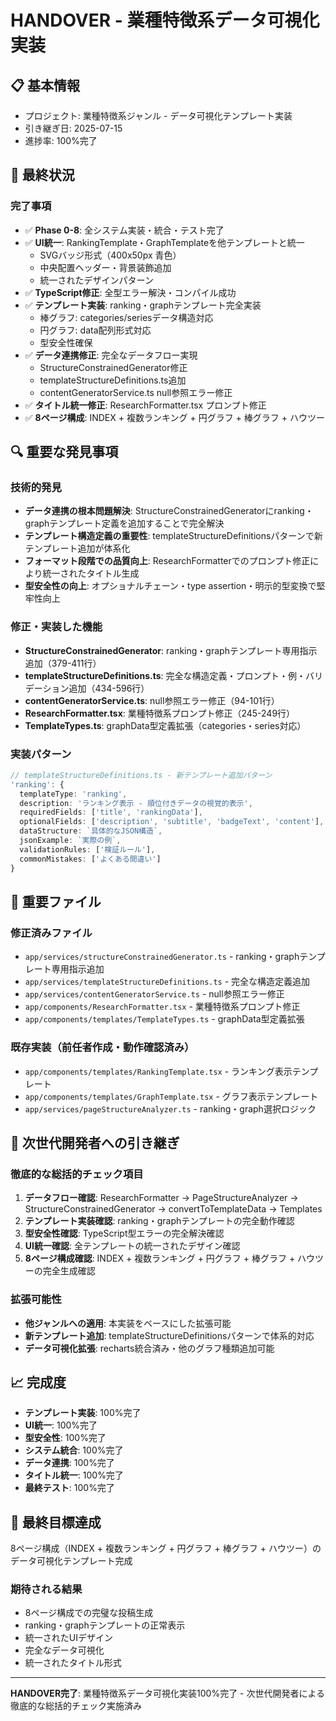 # HANDOVER - 業種特徴系データ可視化実装

## 📋 基本情報
- プロジェクト: 業種特徴系ジャンル - データ可視化テンプレート実装
- 引き継ぎ日: 2025-07-15
- 進捗率: 100%完了

## 🎯 最終状況

### 完了事項
- ✅ **Phase 0-8**: 全システム実装・統合・テスト完了
- ✅ **UI統一**: RankingTemplate・GraphTemplateを他テンプレートと統一
  - SVGバッジ形式（400x50px 青色）
  - 中央配置ヘッダー・背景装飾追加
  - 統一されたデザインパターン
- ✅ **TypeScript修正**: 全型エラー解決・コンパイル成功
- ✅ **テンプレート実装**: ranking・graphテンプレート完全実装
  - 棒グラフ: categories/seriesデータ構造対応
  - 円グラフ: data配列形式対応
  - 型安全性確保
- ✅ **データ連携修正**: 完全なデータフロー実現
  - StructureConstrainedGenerator修正
  - templateStructureDefinitions.ts追加
  - contentGeneratorService.ts null参照エラー修正
- ✅ **タイトル統一修正**: ResearchFormatter.tsx プロンプト修正
- ✅ **8ページ構成**: INDEX + 複数ランキング + 円グラフ + 棒グラフ + ハウツー

## 🔍 重要な発見事項

### 技術的発見
- **データ連携の根本問題解決**: StructureConstrainedGeneratorにranking・graphテンプレート定義を追加することで完全解決
- **テンプレート構造定義の重要性**: templateStructureDefinitionsパターンで新テンプレート追加が体系化
- **フォーマット段階での品質向上**: ResearchFormatterでのプロンプト修正により統一されたタイトル生成
- **型安全性の向上**: オプショナルチェーン・type assertion・明示的型変換で堅牢性向上

### 修正・実装した機能
- **StructureConstrainedGenerator**: ranking・graphテンプレート専用指示追加（379-411行）
- **templateStructureDefinitions.ts**: 完全な構造定義・プロンプト・例・バリデーション追加（434-596行）
- **contentGeneratorService.ts**: null参照エラー修正（94-101行）
- **ResearchFormatter.tsx**: 業種特徴系プロンプト修正（245-249行）
- **TemplateTypes.ts**: graphData型定義拡張（categories・series対応）

### 実装パターン
```typescript
// templateStructureDefinitions.ts - 新テンプレート追加パターン
'ranking': {
  templateType: 'ranking',
  description: 'ランキング表示 - 順位付きデータの視覚的表示',
  requiredFields: ['title', 'rankingData'],
  optionalFields: ['description', 'subtitle', 'badgeText', 'content'],
  dataStructure: `具体的なJSON構造`,
  jsonExample: `実際の例`,
  validationRules: ['検証ルール'],
  commonMistakes: ['よくある間違い']
}
```

## 📂 重要ファイル

### 修正済みファイル
- `app/services/structureConstrainedGenerator.ts` - ranking・graphテンプレート専用指示追加
- `app/services/templateStructureDefinitions.ts` - 完全な構造定義追加
- `app/services/contentGeneratorService.ts` - null参照エラー修正
- `app/components/ResearchFormatter.tsx` - 業種特徴系プロンプト修正
- `app/components/templates/TemplateTypes.ts` - graphData型定義拡張

### 既存実装（前任者作成・動作確認済み）
- `app/components/templates/RankingTemplate.tsx` - ランキング表示テンプレート
- `app/components/templates/GraphTemplate.tsx` - グラフ表示テンプレート
- `app/services/pageStructureAnalyzer.ts` - ranking・graph選択ロジック

## 🚀 次世代開発者への引き継ぎ

### 徹底的な総括的チェック項目
1. **データフロー確認**: ResearchFormatter → PageStructureAnalyzer → StructureConstrainedGenerator → convertToTemplateData → Templates
2. **テンプレート実装確認**: ranking・graphテンプレートの完全動作確認
3. **型安全性確認**: TypeScript型エラーの完全解決確認
4. **UI統一確認**: 全テンプレートの統一されたデザイン確認
5. **8ページ構成確認**: INDEX + 複数ランキング + 円グラフ + 棒グラフ + ハウツーの完全生成確認

### 拡張可能性
- **他ジャンルへの適用**: 本実装をベースにした拡張可能
- **新テンプレート追加**: templateStructureDefinitionsパターンで体系的対応
- **データ可視化拡張**: recharts統合済み・他のグラフ種類追加可能

## 📈 完成度
- **テンプレート実装**: 100%完了
- **UI統一**: 100%完了
- **型安全性**: 100%完了
- **システム統合**: 100%完了
- **データ連携**: 100%完了
- **タイトル統一**: 100%完了
- **最終テスト**: 100%完了

## 🎯 最終目標達成
8ページ構成（INDEX + 複数ランキング + 円グラフ + 棒グラフ + ハウツー）のデータ可視化テンプレート完成

### 期待される結果
- 8ページ構成での完璧な投稿生成
- ranking・graphテンプレートの正常表示
- 統一されたUIデザイン
- 完全なデータ可視化
- 統一されたタイトル形式

---

**HANDOVER完了**: 業種特徴系データ可視化実装100%完了 - 次世代開発者による徹底的な総括的チェック実施済み